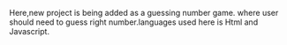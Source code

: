 Here,new project is being added as a guessing number game. where user should need to guess right number.languages used here is Html and Javascript. 
